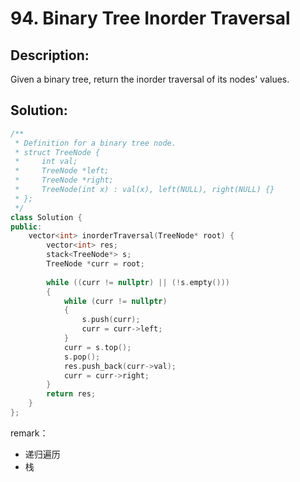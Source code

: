 # 94. Binary Tree Inorder Traversal

## Description:

Given a binary tree, return the inorder traversal of its nodes' values.

## Solution:

```c++
/**
 * Definition for a binary tree node.
 * struct TreeNode {
 *     int val;
 *     TreeNode *left;
 *     TreeNode *right;
 *     TreeNode(int x) : val(x), left(NULL), right(NULL) {}
 * };
 */
class Solution {
public:
    vector<int> inorderTraversal(TreeNode* root) {
        vector<int> res;
        stack<TreeNode*> s;
        TreeNode *curr = root;
        
        while ((curr != nullptr) || (!s.empty()))
        {   
            while (curr != nullptr)
            {   
                s.push(curr);
                curr = curr->left;
            }   
            curr = s.top();
            s.pop();
            res.push_back(curr->val);
            curr = curr->right;
        }   
        return res;
    }   
};
```

remark：

- 递归遍历
- 栈
